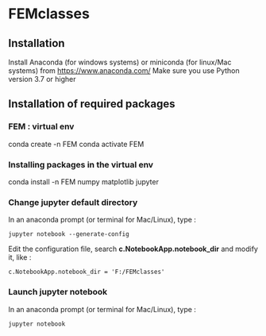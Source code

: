 # FEMclasses

## Installation

Install Anaconda (for windows systems) or miniconda (for linux/Mac systems) from https://www.anaconda.com/
Make sure you use Python version 3.7 or higher

## Installation of required packages

### FEM : virtual env

conda create -n FEM
conda activate FEM

### Installing packages in the virtual env

conda install -n FEM numpy matplotlib jupyter

### Change jupyter default directory

In an anaconda prompt (or terminal for Mac/Linux), type : 

```
jupyter notebook --generate-config
```

Edit the configuration file, search **c.NotebookApp.notebook_dir** and modify it, like :
```
c.NotebookApp.notebook_dir = 'F:/FEMclasses'
```

### Launch jupyter notebook

In an anaconda prompt (or terminal for Mac/Linux), type : 
```
jupyter notebook
```
